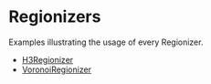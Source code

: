 # Regionizers

Examples illustrating the usage of every Regionizer.

- [H3Regionizer](h3_regionizer.ipynb)
- [VoronoiRegionizer](voronoi_regionizer.ipynb)
